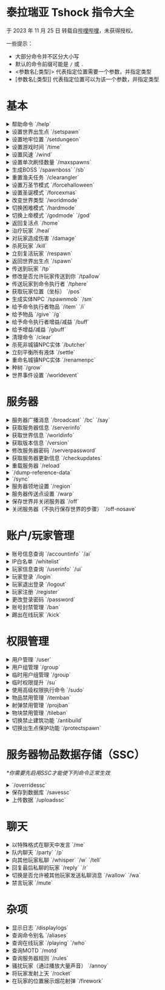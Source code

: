 # 泰拉瑞亚 Tshock 指令大全

于 2023 年 11 月 25 日 转载自[哔哩哔哩](https://www.bilibili.com/read/cv18312164/)，未获得授权。  

一些提示：
- 大部分命令并不区分大小写
- 默认的命令前缀可能是 `/` 或 `.`
- <参数名[;类型]> 代表指定位置需要一个参数，并指定类型
- [参数名[;类型]] 代表指定位置可以为该一个参数，并指定类型

# 基本

<details><summary>
帮助命令 `/help`
</summary>
</details>

<details><summary>
设置世界出生点 `/setspawn`
</summary>
</details>

<details><summary>
设置地牢位置 `/setdungeon`
</summary>
</details>

<details><summary>
设置游戏时间 `/time`
</summary>
</details>

<details><summary>
设置风速 `/wind`
</summary>
</details>

<details><summary>
设置单次刷怪数量 `/maxspawns`
</summary>
</details>

<details><summary>
生成BOSS `/spawnboss` `/sb`
</summary>
</details>

<details><summary>
重置渔夫任务 `/clearangler`
</summary>
</details>

<details><summary>
设置万圣节模式 `/forcehalloween`
</summary>
</details>

<details><summary>
设置圣诞模式 `/forcexmas`
</summary>
</details>

<details><summary>
改变世界类型 `/worldmode`
</summary>
</details>

<details><summary>
切换困难模式 `/hardmode`
</summary>
</details>

<details><summary>
切换上帝模式 `/godmode` `/god`
</summary>
</details>

<details><summary>
返回复活点 `/home`
</summary>
</details>

<details><summary>
治疗玩家 `/heal`
</summary>
</details>

<details><summary>
对玩家造成伤害 `/damage`
</summary>
</details>

<details><summary>
杀死玩家 `/kill`
</summary>
</details>

<details><summary>
立刻复活玩家 `/respawn`
</summary>
</details>

<details><summary>
返回世界出生点 `/spawn`
</summary>
</details>

<details><summary>
传送到玩家 `/tp`
</summary>
</details>

<details><summary>
修改是否允许玩家传送到你 `/tpallow`
</summary>
</details>

<details><summary>
传送玩家到命令执行者 `/tphere`
</summary>
</details>

<details><summary>
获取玩家位置（坐标） `/pos`
</summary>
</details>

<details><summary>
生成实体NPC `/spawnmob` `/sm`
</summary>
</details>

<details><summary>
给予命令执行者物品 `/item` `/i`
</summary>
</details>

<details><summary>
给予物品 `/give` `/g`
</summary>
</details>

<details><summary>
给予命令执行者增益/减益 `/buff`
</summary>
</details>

<details><summary>
给予增益/减益 `/gbuff`
</summary>
</details>

<details><summary>
清理命令 `/clear`
</summary>
</details>

<details><summary>
杀死非城镇NPC实体 `/butcher`
</summary>
</details>

<details><summary>
立刻平衡所有液体 `/settle`
</summary>
</details>

<details><summary>
重命名城镇NPC实体 `/renamenpc`
</summary>
</details>

<details><summary>
种树 `/grow`
</summary>
</details>

<details><summary>
世界事件设置 `/worldevent`
</summary>
</details>

# 服务器

<details><summary>
服务器广播消息 `/broadcast` `/bc` `/say`
</summary>
</details>

<details><summary>
获取服务器信息 `/serverinfo`
</summary>
</details>

<details><summary>
获取世界信息 `/worldinfo`
</summary>
</details>

<details><summary>
获取版本信息 `/version`
</summary>
</details>

<details><summary>
修改服务器密码 `/serverpassword`
</summary>
</details>

<details><summary>
获取服务器更新信息 `/checkupdates`
</summary>
</details>

<details><summary>
重载服务器 `/reload`
</summary>
- 会使重新读取 `config.json`，但不是所有选项都可以在使用该命令后生效  
- 一些插件也能够使用此命令完成重载
</details>

<details><summary>
`/dump-reference-data`
</summary>
</details>

<details><summary>
`/sync`
</summary>
</details>

<details><summary>
服务器领地设置 `/region`
</summary>
</details>

<details><summary>
服务器传送点设置 `/warp`
</summary>
</details>

<details><summary>
保存世界并关闭服务器 `/off`
</summary>
</details>

<details><summary>
关闭服务器（不执行保存世界的步骤） `/off-nosave`
</summary>
</details>

# 账户/玩家管理

<details><summary>
账号信息查询 `/accountinfo` `/ai`
</summary>
</details>

<details><summary>
IP白名单 `/whitelist`
</summary>
</details>

<details><summary>
玩家信息查询 `/userinfo` `/ui`
</summary>
</details>

<details><summary>
玩家登录 `/login`
</summary>
</details>

<details><summary>
玩家退出登录 `/logout`
</summary>
</details>

<details><summary>
玩家注册 `/register`
</summary>
</details>

<details><summary>
更改登录密码 `/password`
</summary>
</details>

<details><summary>
账号封禁管理 `/ban`
</summary>
</details>

<details><summary>
踢出在线玩家 `/kick`
</summary>
</details>

# 权限管理

<details><summary>
用户管理 `/user`
</summary>
</details>

<details><summary>
用户组管理 `/group`
</summary>
</details>

<details><summary>
临时用户组管理 `/group`
</summary>
</details>

<details><summary>
临时权限提升 `/su`
</summary>
</details>

<details><summary>
使用高级权限执行命令 `/sudo`
</summary>
</details>

<details><summary>
物品禁用管理 `/itemban`
</summary>
</details>

<details><summary>
射弹禁用管理 `/projban`
</summary>
</details>

<details><summary>
物块禁用管理 `/tileban`
</summary>
</details>

<details><summary>
切换禁止建筑功能 `/antibuild`
</summary>
</details>

<details><summary>
切换出生点保护功能 `/protectspawn`
</summary>
</details>

# 服务器物品数据存储（SSC）

*\*你需要先启用SSC才能使下列命令正常生效*

<details><summary>
`/overridessc`
</summary>
</details>

<details><summary>
保存到数据库 `/savessc`
</summary>
</details>

<details><summary>
上传数据 `/uploadssc`
</summary>
</details>

# 聊天

<details><summary>
以特殊格式在聊天中发言 `/me`
</summary>
</details>

<details><summary>
队内聊天 `/party` `/p`
</summary>
</details>

<details><summary>
向其他玩家私聊 `/whisper` `/w` `/tell`
</summary>
</details>

<details><summary>
回复最后私聊的玩家 `/reply` `/r`
</summary>
</details>

<details><summary>
切换是否允许被其他玩家发送私聊消息 `/wallow` `/wa`
</summary>
</details>

<details><summary>
禁言玩家 `/mute`
</summary>
</details>

# 杂项

<details><summary>
显示日志 `/displaylogs`
</summary>
</details>

<details><summary>
查询命令别名 `/aliases`
</summary>
</details>

<details><summary>
查询在线玩家 `/playing` `/who`
</summary>
</details>

<details><summary>
查询MOTD `/motd`
</summary>
</details>

<details><summary>
查询服务器规则 `/rules`
</summary>
</details>

<details><summary>
骚扰玩家（通过播放大量声音） `/annoy`
</summary>
</details>

<details><summary>
将玩家发射上天 `/rocket`
</summary>
*\*该命令需要启用SSC之后才能使用，否则将只会提示启用SSC。*
</details>

<details><summary>
在玩家的位置展示烟花射弹 `/firework`
</summary>
</details>
